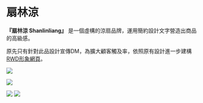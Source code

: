 # 扇林涼

**『扇林涼 Shanlinliang』** 是一個虛構的涼扇品牌，運用簡約設計文字營造出商品的高級感。

原先只有針對此品設計宣傳DM，為擴大顧客觸及率，依照原有設計進一步建構[RWD形象網頁](./shanlinliang)。

![](img/shanlinliang/sll1.png)

![](img/shanlinliang/cover.png)

![](img/shanlinliang/sll4.png)
![](img/shanlinliang/sll5.png)

